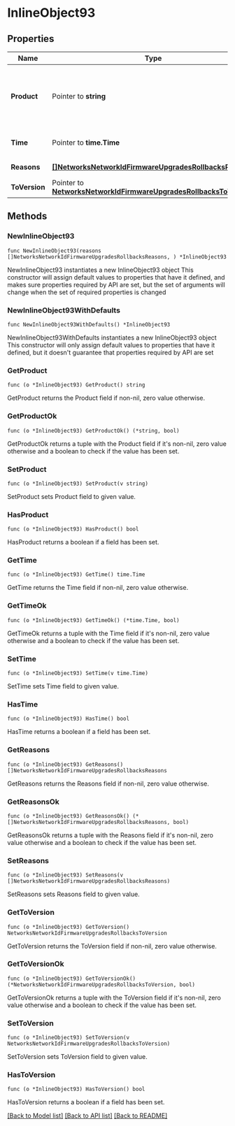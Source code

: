 # InlineObject93

## Properties

Name | Type | Description | Notes
------------ | ------------- | ------------- | -------------
**Product** | Pointer to **string** | Product type to rollback (if the network is a combined network) | [optional] 
**Time** | Pointer to **time.Time** | Scheduled time for the rollback | [optional] 
**Reasons** | [**[]NetworksNetworkIdFirmwareUpgradesRollbacksReasons**](NetworksNetworkIdFirmwareUpgradesRollbacksReasons.md) | Reasons for the rollback | 
**ToVersion** | Pointer to [**NetworksNetworkIdFirmwareUpgradesRollbacksToVersion**](NetworksNetworkIdFirmwareUpgradesRollbacksToVersion.md) |  | [optional] 

## Methods

### NewInlineObject93

`func NewInlineObject93(reasons []NetworksNetworkIdFirmwareUpgradesRollbacksReasons, ) *InlineObject93`

NewInlineObject93 instantiates a new InlineObject93 object
This constructor will assign default values to properties that have it defined,
and makes sure properties required by API are set, but the set of arguments
will change when the set of required properties is changed

### NewInlineObject93WithDefaults

`func NewInlineObject93WithDefaults() *InlineObject93`

NewInlineObject93WithDefaults instantiates a new InlineObject93 object
This constructor will only assign default values to properties that have it defined,
but it doesn't guarantee that properties required by API are set

### GetProduct

`func (o *InlineObject93) GetProduct() string`

GetProduct returns the Product field if non-nil, zero value otherwise.

### GetProductOk

`func (o *InlineObject93) GetProductOk() (*string, bool)`

GetProductOk returns a tuple with the Product field if it's non-nil, zero value otherwise
and a boolean to check if the value has been set.

### SetProduct

`func (o *InlineObject93) SetProduct(v string)`

SetProduct sets Product field to given value.

### HasProduct

`func (o *InlineObject93) HasProduct() bool`

HasProduct returns a boolean if a field has been set.

### GetTime

`func (o *InlineObject93) GetTime() time.Time`

GetTime returns the Time field if non-nil, zero value otherwise.

### GetTimeOk

`func (o *InlineObject93) GetTimeOk() (*time.Time, bool)`

GetTimeOk returns a tuple with the Time field if it's non-nil, zero value otherwise
and a boolean to check if the value has been set.

### SetTime

`func (o *InlineObject93) SetTime(v time.Time)`

SetTime sets Time field to given value.

### HasTime

`func (o *InlineObject93) HasTime() bool`

HasTime returns a boolean if a field has been set.

### GetReasons

`func (o *InlineObject93) GetReasons() []NetworksNetworkIdFirmwareUpgradesRollbacksReasons`

GetReasons returns the Reasons field if non-nil, zero value otherwise.

### GetReasonsOk

`func (o *InlineObject93) GetReasonsOk() (*[]NetworksNetworkIdFirmwareUpgradesRollbacksReasons, bool)`

GetReasonsOk returns a tuple with the Reasons field if it's non-nil, zero value otherwise
and a boolean to check if the value has been set.

### SetReasons

`func (o *InlineObject93) SetReasons(v []NetworksNetworkIdFirmwareUpgradesRollbacksReasons)`

SetReasons sets Reasons field to given value.


### GetToVersion

`func (o *InlineObject93) GetToVersion() NetworksNetworkIdFirmwareUpgradesRollbacksToVersion`

GetToVersion returns the ToVersion field if non-nil, zero value otherwise.

### GetToVersionOk

`func (o *InlineObject93) GetToVersionOk() (*NetworksNetworkIdFirmwareUpgradesRollbacksToVersion, bool)`

GetToVersionOk returns a tuple with the ToVersion field if it's non-nil, zero value otherwise
and a boolean to check if the value has been set.

### SetToVersion

`func (o *InlineObject93) SetToVersion(v NetworksNetworkIdFirmwareUpgradesRollbacksToVersion)`

SetToVersion sets ToVersion field to given value.

### HasToVersion

`func (o *InlineObject93) HasToVersion() bool`

HasToVersion returns a boolean if a field has been set.


[[Back to Model list]](../README.md#documentation-for-models) [[Back to API list]](../README.md#documentation-for-api-endpoints) [[Back to README]](../README.md)


